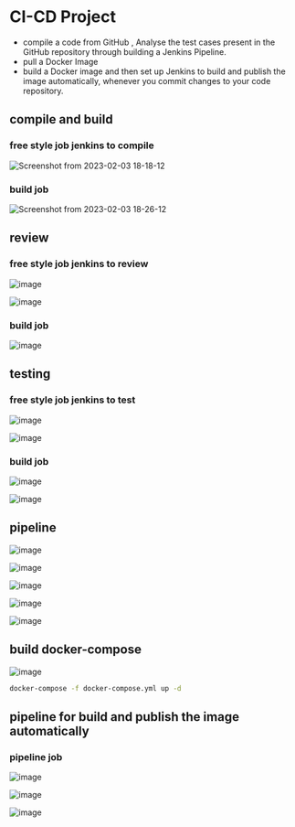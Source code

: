 # CI-CD Project
- compile a code from GitHub , Analyse the test cases present in the GitHub repository through building a Jenkins Pipeline.
- pull a Docker Image 
- build a Docker image and then set up Jenkins to build and publish the image automatically, whenever you commit changes to your code repository.
## compile and build
### free style job jenkins to compile
![Screenshot from 2023-02-03 18-18-12](https://user-images.githubusercontent.com/58703269/216654455-ece9dcf3-4e44-4246-a139-02b5b54f6383.png)
### build job 
![Screenshot from 2023-02-03 18-26-12](https://user-images.githubusercontent.com/58703269/216655172-b1273486-7dc2-4d43-83d9-0142c1f4c6c6.png)
## review
### free style job jenkins to review
![image](https://user-images.githubusercontent.com/58703269/216656803-bb353283-fc2a-4c98-aa48-75cd2d603fb0.png)

![image](https://user-images.githubusercontent.com/58703269/216657746-1b27452f-8f85-491c-bc56-c99d23072762.png)
### build job
![image](https://user-images.githubusercontent.com/58703269/216658029-5413f26b-9439-4828-affb-900f9282507c.png)

## testing
### free style job jenkins to test
![image](https://user-images.githubusercontent.com/58703269/216656803-bb353283-fc2a-4c98-aa48-75cd2d603fb0.png)

![image](https://user-images.githubusercontent.com/58703269/216659262-3e99a49a-c7b3-4dcd-8c8a-1ec3860213a6.png)
### build job
![image](https://user-images.githubusercontent.com/58703269/216659599-1293e3a0-09ed-437c-b4af-74747ec0c006.png)

![image](https://user-images.githubusercontent.com/58703269/216659811-6fb1be06-8785-4ec3-807d-a710f4231081.png)

## pipeline
![image](https://user-images.githubusercontent.com/58703269/216662007-5bd42bc6-3ac3-480e-8ae3-1e2cdd9689c3.png)

![image](https://user-images.githubusercontent.com/58703269/216662512-840b7cdf-9733-44e6-8521-de6893f86366.png)

![image](https://user-images.githubusercontent.com/58703269/216663043-0561e345-ec02-41e5-965c-5f8d62da4c72.png)

![image](https://user-images.githubusercontent.com/58703269/216663585-43385bbd-632d-4711-b324-73fe7034b3be.png)

![image](https://user-images.githubusercontent.com/58703269/216664674-12385408-9c0e-4e47-8bbb-788589d1c91f.png)

## build docker-compose
![image](https://user-images.githubusercontent.com/58703269/216678034-958749cd-9e1e-4ce9-8409-170ea57c6487.png)
```bash
docker-compose -f docker-compose.yml up -d
```

## pipeline for build and publish the image automatically

### pipeline job 
![image](https://user-images.githubusercontent.com/58703269/216688124-a4f51f9b-8a96-4861-b0d5-17bfeee1c4b6.png)

![image](https://user-images.githubusercontent.com/58703269/216688478-38fc3a50-8459-4121-84cb-1be4f6fb9029.png)

![image](https://user-images.githubusercontent.com/58703269/216688559-3209c99c-8ed6-4a98-a65b-f8a42a3e2ec6.png)

